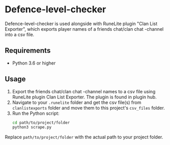 # Defence-level-checker

Defence-level-checker is used alongside with RuneLite plugin "Clan List Exporter", which exports player names of a friends chat/clan chat -channel into a csv file.

## Requirements
- Python 3.6 or higher

## Usage

1. Export the friends chat/clan chat -channel names to a csv file using RuneLite plugin Clan List Exporter. The plugin is found in plugin hub.
2. Navigate to your `.runelite` folder and get the csv file(s) from `clanlistexports` folder and move them to this project's `csv_files` folder.
3. Run the Python script:
    ```bash
    cd path/to/project/folder
    python3 scrape.py
    ```

Replace `path/to/project/folder` with the actual path to your project folder.


